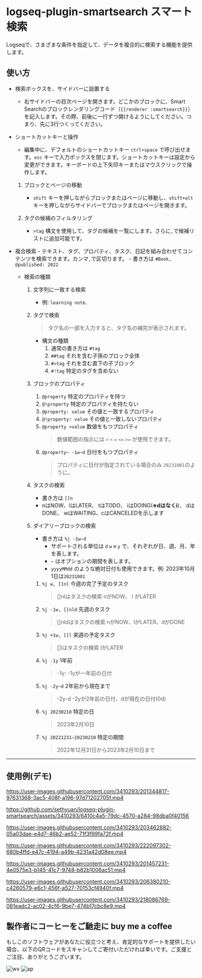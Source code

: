 # logseq-plugin-smartsearch **スマート検索**

Logseqで、さまざまな条件を指定して、データを複合的に検索する機能を提供します。

## 使い方

- 検索ボックスを、サイドバーに設置する

    - 右サイドバーの目次ページを開きます。どこかのブロックに、Smart Searchのブロックレンダリングコード（`{{renderer :smartsearch}}`）を記入します。その際、前後に一行ずつ開けるようにしてください。つまり、先に3行つくってください。

-  ショートカットキーと操作
    - 編集中に、デフォルトのショートカットキー `ctrl+space` で呼び出せます。`esc` キーで入力ボックスを閉じます。ショートカットキーは設定から変更ができます。キーボードの上下矢印キーまたはマウスクリックで操作します。

    1. ブロックとページの移動
        - `shift` キーを押しながらブロックまたはページに移動し、`shift+alt` キーを押しながらサイドバーでブロックまたはページを開きます。

    1. タグの候補のフィルタリング
        - `>tag` 構文を使用して、タグの候補を一覧にします。さらに`,`で候補リストに追加可能です。

- 複合検索
        - テキスト、タグ、プロパティ、タスク、日記を組み合わせてコンテンツを検索できます。カンマ`,`で区切ります。
        - 書き方は `#Book, @published: 2022`

    - 検索の種類

        1. 文字列に一致する検索
            - 例: `learning note`.

        1. タグで検索
            > タグ名の一部を入力すると、タグ名の補完が表示されます。
            - 構文の種類
                1. 通常の書き方は `#tag`
                1. `##tag` それを含む子孫のブロック全体
                1. `#>tag` それを含む直下の子ブロック
                1. `#!tag` 特定のタグを含めない

        1. ブロックのプロパティ

            1. `@property` 特定のプロパティを持つ
            1. `@!property` 特定のプロパティを持たない
            1. `@property: value` その値と一致するプロパティ
            1. `@!property: value` その値と一致しないプロパティ
            1. `@property >value` 数値をもつプロパティ
                > 数値範囲の指示には `>` `<` `=` `<=` `>=` が使用できます。
            1. `@property~ -1w~d` 日付をもつプロパティ
                > プロパティに日付が指定されている場合のみ `20231001`のように。

        1. タスクの検索
            - 書き方は `[]n`
            - nはNOW、lはLATER、 tはTODO、 iはDOING(**※dはなくi**)、 dはDONE、 wはWAITING、cはCANCELEDを示します

        1. ダイアリーブロックの検索
            - 書き方は `%j -1w~d`
                - サポートされる単位は `d` `w` `m` `y` で、それぞれが日、週、月、年を表します。
                - `~` はオプションの期間を表します。
                - `yyyyMMdd` のような絶対日付も使用できます。例: 2023年10月1日は`20231001`

            1. `%j w, []nl` 今週の完了予定のタスク
                > []nlはタスクの検索 nがNOW、 l がLATER
            1. `%j -1w, []nld` 先週のタスク
                > []nldはタスクの検索 nがNOW、lがLATER、dがDONE
            1. `%j +1w, []l` 来週の予定タスク
                > []lはタスクの検索 lがLATER
            1. `%j -1y` 1年前
                > -1y: -1yが一年前の日付
            1. `%j -2y~d` 2年前から現在まで
                > -2y-d -2yが2年前の日付、dが現在の日付(0d)
            1. `%j 20230210` 特定の日
                > 2023年2月10日
            1. `%j 20221231~20230210` 特定の期間
                > 2022年12月31日から2023年2月10日まで

---

## 使用例(デモ)

https://user-images.githubusercontent.com/3410293/201344817-97631368-3ac5-408f-a196-97d71202705f.mp4

https://github.com/sethyuan/logseq-plugin-smartsearch/assets/3410293/6410c4a5-79dc-4570-a284-98dba0f40156

https://user-images.githubusercontent.com/3410293/203462882-05a03dae-e4d7-46b2-ae52-71f3f99fa72f.mp4

https://user-images.githubusercontent.com/3410293/222097302-680b4ffd-e47c-4194-a49b-4231a42d08ee.mp4

https://user-images.githubusercontent.com/3410293/201457231-4e0575e3-b145-41c7-9748-b82b1006ac51.mp4

https://user-images.githubusercontent.com/3410293/206380210-c4260579-e6c1-456f-a527-70153cf4940f.mp4

https://user-images.githubusercontent.com/3410293/218086769-081eadc2-ac02-4cf6-9be7-474b17cbc8e9.mp4

## 製作者にコーヒーをご馳走に buy me a coffee

もしこのソフトウェアがあなたに役立つと考え、肯定的なサポートを提供したい場合、以下のQRコードをスキャンしてご寄付いただければ幸いです。ご支援とご注目、ありがとうございます。

![wx](https://user-images.githubusercontent.com/3410293/236807219-cf21180a-e7f8-44a9-abde-86e1e6df999b.jpg) ![ap](https://user-images.githubusercontent.com/3410293/236807256-f79768a7-16e0-4cbf-a9f3-93f230feee30.jpg)